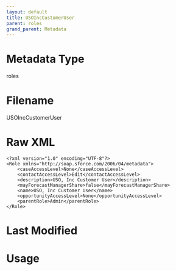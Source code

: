```yaml
---
layout: default
title: USOIncCustomerUser
parent: roles
grand_parent: Metadata
---
```

# Metadata Type
roles


# Filename 
USOIncCustomerUser


# Raw XML
```
<?xml version="1.0" encoding="UTF-8"?>
<Role xmlns="http://soap.sforce.com/2006/04/metadata">
    <caseAccessLevel>None</caseAccessLevel>
    <contactAccessLevel>Edit</contactAccessLevel>
    <description>USO, Inc Customer User</description>
    <mayForecastManagerShare>false</mayForecastManagerShare>
    <name>USO, Inc Customer User</name>
    <opportunityAccessLevel>None</opportunityAccessLevel>
    <parentRole>Admin</parentRole>
</Role>
```


# Last Modified


# Usage
